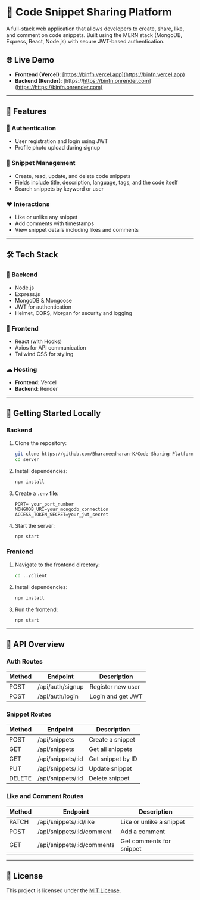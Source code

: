 # 🚀 Code Snippet Sharing Platform

A full-stack web application that allows developers to create, share, like, and comment on code snippets. Built using the MERN stack (MongoDB, Express, React, Node.js) with secure JWT-based authentication.

## 🌐 Live Demo

- **Frontend (Vercel)**: [https://binfn.vercel.app](https://binfn.vercel.app)
- **Backend (Render)**: [https://https://binfn.onrender.com](https://https://binfn.onrender.com)

---

## 📸 Features

### 🔐 Authentication
- User registration and login using JWT
- Profile photo upload during signup

### 🧠 Snippet Management
- Create, read, update, and delete code snippets
- Fields include title, description, language, tags, and the code itself
- Search snippets by keyword or user

### ❤️ Interactions
- Like or unlike any snippet
- Add comments with timestamps
- View snippet details including likes and comments

---

## 🛠 Tech Stack

### 🔧 Backend
- Node.js
- Express.js
- MongoDB & Mongoose
- JWT for authentication
- Helmet, CORS, Morgan for security and logging

### 🎨 Frontend
- React (with Hooks)
- Axios for API communication
- Tailwind CSS for styling

### ☁ Hosting
- **Frontend**: Vercel
- **Backend**: Render

---

## 🚀 Getting Started Locally

### Backend

1. Clone the repository:
   ```bash
   git clone https://github.com/Bharaneedharan-K/Code-Sharing-Platform.git
   cd server
   ```

2. Install dependencies:
   ```bash
   npm install
   ```

3. Create a `.env` file:
   ```
   PORT= your_port_number
   MONGODB_URI=your_mongodb_connection
   ACCESS_TOKEN_SECRET=your_jwt_secret
   ```

4. Start the server:
   ```bash
   npm start
   ```

### Frontend

1. Navigate to the frontend directory:
   ```bash
   cd ../client
   ```

2. Install dependencies:
   ```bash
   npm install
   ```

3. Run the frontend:
   ```bash
   npm start
   ```

---

## 📡 API Overview

### Auth Routes

| Method | Endpoint        | Description       |
|--------|------------------|-------------------|
| POST   | /api/auth/signup | Register new user |
| POST   | /api/auth/login  | Login and get JWT |

### Snippet Routes

| Method | Endpoint            | Description                |
|--------|---------------------|----------------------------|
| POST   | /api/snippets       | Create a snippet           |
| GET    | /api/snippets       | Get all snippets           |
| GET    | /api/snippets/:id   | Get snippet by ID          |
| PUT    | /api/snippets/:id   | Update snippet             |
| DELETE | /api/snippets/:id   | Delete snippet             |

### Like and Comment Routes

| Method | Endpoint                        | Description                |
|--------|----------------------------------|----------------------------|
| PATCH  | /api/snippets/:id/like          | Like or unlike a snippet   |
| POST   | /api/snippets/:id/comment       | Add a comment              |
| GET    | /api/snippets/:id/comments      | Get comments for snippet   |

---

## 🧠 License

This project is licensed under the [MIT License](LICENSE).
